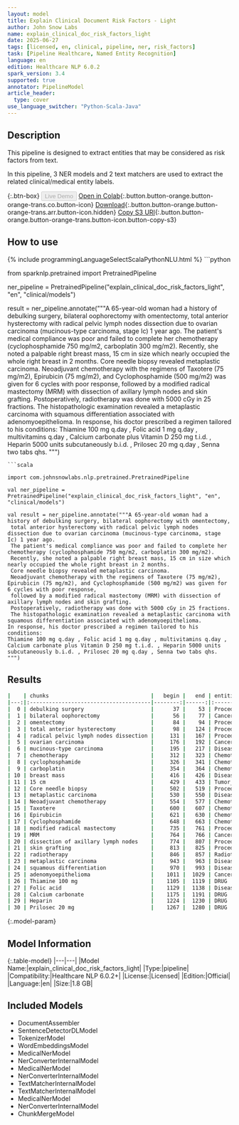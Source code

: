 ```yaml
---
layout: model
title: Explain Clinical Document Risk Factors - Light
author: John Snow Labs
name: explain_clinical_doc_risk_factors_light
date: 2025-06-27
tags: [licensed, en, clinical, pipeline, ner, risk_factors]
task: [Pipeline Healthcare, Named Entity Recognition]
language: en
edition: Healthcare NLP 6.0.2
spark_version: 3.4
supported: true
annotator: PipelineModel
article_header:
  type: cover
use_language_switcher: "Python-Scala-Java"
---
```


## Description

This pipeline is designed to extract entities that may be considered as risk factors from text. 

In this pipeline, 3 NER models and 2 text matchers are used to extract the related clinical/medical entity labels.

{:.btn-box}
<button class="button button-orange" disabled>Live Demo</button>
[Open in Colab](https://colab.research.google.com/github/JohnSnowLabs/spark-nlp-workshop/blob/master/healthcare-nlp/07.0.Pretrained_Clinical_Pipelines.ipynb){:.button.button-orange.button-orange-trans.co.button-icon}
[Download](https://s3.amazonaws.com/auxdata.johnsnowlabs.com/clinical/models/explain_clinical_doc_risk_factors_light_en_6.0.2_3.4_1751052010831.zip){:.button.button-orange.button-orange-trans.arr.button-icon.hidden}
[Copy S3 URI](s3://auxdata.johnsnowlabs.com/clinical/models/explain_clinical_doc_risk_factors_light_en_6.0.2_3.4_1751052010831.zip){:.button.button-orange.button-orange-trans.button-icon.button-copy-s3}

## How to use



<div class="tabs-box" markdown="1">
{% include programmingLanguageSelectScalaPythonNLU.html %}
```python

from sparknlp.pretrained import PretrainedPipeline

ner_pipeline = PretrainedPipeline("explain_clinical_doc_risk_factors_light", "en", "clinical/models")

result = ner_pipeline.annotate("""A 65-year-old woman had a history of debulking surgery, bilateral oophorectomy with omentectomy,
 total anterior hysterectomy with radical pelvic lymph nodes dissection due to ovarian carcinoma (mucinous-type carcinoma, stage Ic) 1 year ago.
 The patient's medical compliance was poor and failed to complete her chemotherapy (cyclophosphamide 750 mg/m2, carboplatin 300 mg/m2).
 Recently, she noted a palpable right breast mass, 15 cm in size which nearly occupied the whole right breast in 2 months.
 Core needle biopsy revealed metaplastic carcinoma.
 Neoadjuvant chemotherapy with the regimens of Taxotere (75 mg/m2), Epirubicin (75 mg/m2), and Cyclophosphamide (500 mg/m2) was given for 6 cycles with poor response,
 followed by a modified radical mastectomy (MRM) with dissection of axillary lymph nodes and skin grafting.
 Postoperatively, radiotherapy was done with 5000 cGy in 25 fractions.
 The histopathologic examination revealed a metaplastic carcinoma with squamous differentiation associated with adenomyoepithelioma.
In response, his doctor prescribed a regimen tailored to his conditions:
Thiamine 100 mg q.day , Folic acid 1 mg q.day , multivitamins q.day , Calcium carbonate plus Vitamin D 250 mg t.i.d. , Heparin 5000 units subcutaneously b.i.d. , Prilosec 20 mg q.day , Senna two tabs qhs.
""")

```
```scala

import com.johnsnowlabs.nlp.pretrained.PretrainedPipeline

val ner_pipeline = PretrainedPipeline("explain_clinical_doc_risk_factors_light", "en", "clinical/models")

val result = ner_pipeline.annotate("""A 65-year-old woman had a history of debulking surgery, bilateral oophorectomy with omentectomy,
 total anterior hysterectomy with radical pelvic lymph nodes dissection due to ovarian carcinoma (mucinous-type carcinoma, stage Ic) 1 year ago.
 The patient's medical compliance was poor and failed to complete her chemotherapy (cyclophosphamide 750 mg/m2, carboplatin 300 mg/m2).
 Recently, she noted a palpable right breast mass, 15 cm in size which nearly occupied the whole right breast in 2 months.
 Core needle biopsy revealed metaplastic carcinoma.
 Neoadjuvant chemotherapy with the regimens of Taxotere (75 mg/m2), Epirubicin (75 mg/m2), and Cyclophosphamide (500 mg/m2) was given for 6 cycles with poor response,
 followed by a modified radical mastectomy (MRM) with dissection of axillary lymph nodes and skin grafting.
 Postoperatively, radiotherapy was done with 5000 cGy in 25 fractions.
 The histopathologic examination revealed a metaplastic carcinoma with squamous differentiation associated with adenomyoepithelioma.
In response, his doctor prescribed a regimen tailored to his conditions:
Thiamine 100 mg q.day , Folic acid 1 mg q.day , multivitamins q.day , Calcium carbonate plus Vitamin D 250 mg t.i.d. , Heparin 5000 units subcutaneously b.i.d. , Prilosec 20 mg q.day , Senna two tabs qhs.
""")

```
</div>

## Results

```bash
|    | chunks                                |   begin |   end | entities                  |
|---:|:--------------------------------------|--------:|------:|:--------------------------|
|  0 | debulking surgery                     |      37 |    53 | Procedure                 |
|  1 | bilateral oophorectomy                |      56 |    77 | Cancer_Surgery            |
|  2 | omentectomy                           |      84 |    94 | Procedure                 |
|  3 | total anterior hysterectomy           |      98 |   124 | Procedure                 |
|  4 | radical pelvic lymph nodes dissection |     131 |   167 | Procedure                 |
|  5 | ovarian carcinoma                     |     176 |   192 | Cancer_dx                 |
|  6 | mucinous-type carcinoma               |     195 |   217 | Disease_Syndrome_Disorder |
|  7 | chemotherapy                          |     312 |   323 | Chemotherapy              |
|  8 | cyclophosphamide                      |     326 |   341 | Chemotherapy              |
|  9 | carboplatin                           |     354 |   364 | Chemotherapy              |
| 10 | breast mass                           |     416 |   426 | Disease_Syndrome_Disorder |
| 11 | 15 cm                                 |     429 |   433 | Tumor_Size                |
| 12 | Core needle biopsy                    |     502 |   519 | Procedure                 |
| 13 | metaplastic carcinoma                 |     530 |   550 | Disease_Syndrome_Disorder |
| 14 | Neoadjuvant chemotherapy              |     554 |   577 | Chemotherapy              |
| 15 | Taxotere                              |     600 |   607 | Chemotherapy              |
| 16 | Epirubicin                            |     621 |   630 | Chemotherapy              |
| 17 | Cyclophosphamide                      |     648 |   663 | Chemotherapy              |
| 18 | modified radical mastectomy           |     735 |   761 | Procedure                 |
| 19 | MRM                                   |     764 |   766 | Cancer_Surgery            |
| 20 | dissection of axillary lymph nodes    |     774 |   807 | Procedure                 |
| 21 | skin grafting                         |     813 |   825 | Procedure                 |
| 22 | radiotherapy                          |     846 |   857 | Radiotherapy              |
| 23 | metaplastic carcinoma                 |     943 |   963 | Disease_Syndrome_Disorder |
| 24 | squamous differentiation              |     970 |   993 | Disease_Syndrome_Disorder |
| 25 | adenomyoepithelioma                   |    1011 |  1029 | Cancer_dx                 |
| 26 | Thiamine 100 mg                       |    1105 |  1119 | DRUG                      |
| 27 | Folic acid                            |    1129 |  1138 | Disease_Syndrome_Disorder |
| 28 | Calcium carbonate                     |    1175 |  1191 | DRUG                      |
| 29 | Heparin                               |    1224 |  1230 | DRUG                      |
| 30 | Prilosec 20 mg                        |    1267 |  1280 | DRUG                      |
```

{:.model-param}
## Model Information

{:.table-model}
|---|---|
|Model Name:|explain_clinical_doc_risk_factors_light|
|Type:|pipeline|
|Compatibility:|Healthcare NLP 6.0.2+|
|License:|Licensed|
|Edition:|Official|
|Language:|en|
|Size:|1.8 GB|

## Included Models

- DocumentAssembler
- SentenceDetectorDLModel
- TokenizerModel
- WordEmbeddingsModel
- MedicalNerModel
- NerConverterInternalModel
- MedicalNerModel
- NerConverterInternalModel
- TextMatcherInternalModel
- TextMatcherInternalModel
- MedicalNerModel
- NerConverterInternalModel
- ChunkMergeModel
